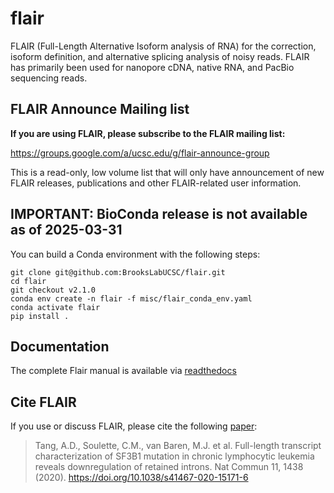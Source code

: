# flair
FLAIR (Full-Length Alternative Isoform analysis of RNA) for the correction, isoform definition, and alternative splicing analysis of noisy reads. FLAIR has primarily been used for nanopore cDNA, native RNA, and PacBio sequencing reads.

## FLAIR Announce Mailing list
**If you are using FLAIR, please subscribe to the FLAIR mailing list:**

<https://groups.google.com/a/ucsc.edu/g/flair-announce-group>

This is a read-only, low volume list that will only have announcement of new
FLAIR releases, publications and other FLAIR-related user information.


## IMPORTANT: BioConda release is not available as of 2025-03-31

You can build a Conda environment with the following steps:

```
git clone git@github.com:BrooksLabUCSC/flair.git
cd flair
git checkout v2.1.0
conda env create -n flair -f misc/flair_conda_env.yaml
conda activate flair
pip install .
```

## Documentation

The complete Flair manual is available via [readthedocs](https://flair.readthedocs.io/en/latest/)

## Cite FLAIR <a name="cite"></a>
If you use or discuss FLAIR, please cite the following [paper](https://www.nature.com/articles/s41467-020-15171-6):
>Tang, A.D., Soulette, C.M., van Baren, M.J. et al. Full-length transcript characterization of SF3B1 mutation in chronic lymphocytic leukemia reveals downregulation of retained introns. Nat Commun 11, 1438 (2020). https://doi.org/10.1038/s41467-020-15171-6

